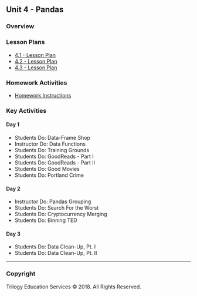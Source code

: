 ## Unit 4 - Pandas

### Overview

### Lesson Plans

* [4.1 - Lesson Plan](1/LessonPlan.md)
* [4.2 - Lesson Plan](2/LessonPlan.md)
* [4.3 - Lesson Plan](3/LessonPlan.md)

### Homework Activities

* [Homework Instructions](../../02-Homework/04-Pandas/Instructions/README.md)

### Key Activities

#### Day 1

* Students Do: Data-Frame Shop
* Instructor Do: Data Functions
* Students Do: Training Grounds
* Students Do: GoodReads - Part I
* Students Do: GoodReads - Part II
* Students Do: Good Movies
* Students Do: Portland Crime

#### Day 2

* Instructor Do: Pandas Grouping
* Students Do: Search For the Worst
* Students Do: Cryptocurrency Merging
* Students Do: Binning TED

#### Day 3

* Students Do: Data Clean-Up, Pt. I
* Students Do: Data Clean-Up, Pt. II

- - -

### Copyright

Trilogy Education Services © 2018. All Rights Reserved.
